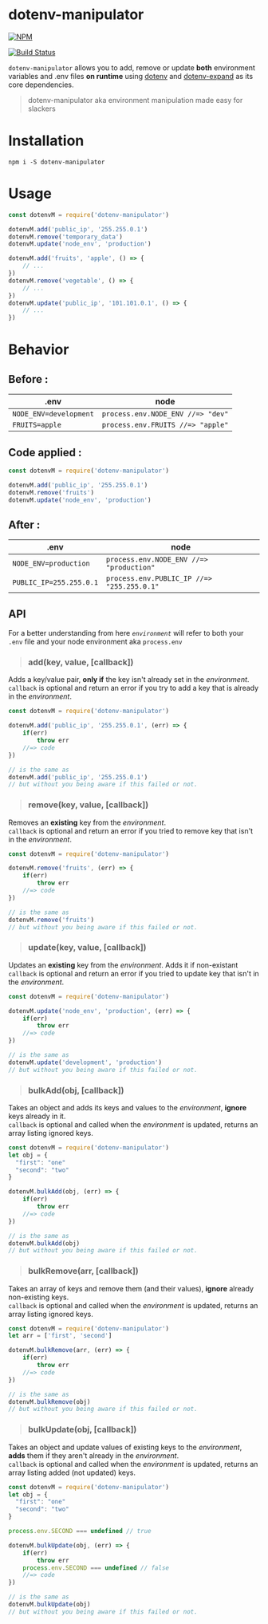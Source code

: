 # dotenv-manipulator
[![NPM](https://nodei.co/npm/dotenv-manipulator.png?stars=true)](https://nodei.co/npm/dotenv-manipulator/)

[![Build Status](https://travis-ci.com/JiPaix/dotenv-manipulator.svg?branch=master)](https://travis-ci.com/JiPaix/dotenv-manipulator)

`dotenv-manipulator` allows you to add, remove or update  **both** environment variables and .env files **on runtime**
using [dotenv](https://www.npmjs.com/package/dotenv) and [dotenv-expand](https://www.npmjs.com/package/dotenv-expand) as its core dependencies.
>dotenv-manipulator aka environment manipulation made easy for slackers

# Installation
```
npm i -S dotenv-manipulator
```
# Usage
```javascript
const dotenvM = require('dotenv-manipulator')

dotenvM.add('public_ip', '255.255.0.1')
dotenvM.remove('temporary_data')
dotenvM.update('node_env', 'production')

dotenvM.add('fruits', 'apple', () => {
    // ...
})
dotenvM.remove('vegetable', () => {
    // ...
})
dotenvM.update('public_ip', '101.101.0.1', () => {
    // ...
})
```
# Behavior
## Before :
| .env                   | node                              |
| ---------------------- | --------------------------------- |
| `NODE_ENV=development` | `process.env.NODE_ENV //=> "dev"` |
| `FRUITS=apple`         | `process.env.FRUITS //=> "apple"` |
## Code applied :
```javascript
const dotenvM = require('dotenv-manipulator')

dotenvM.add('public_ip', '255.255.0.1')
dotenvM.remove('fruits')
dotenvM.update('node_env', 'production')
```
## After :
| .env                    | node                                       |
| ----------------------- | ------------------------------------------ |
| `NODE_ENV=production`   | `process.env.NODE_ENV //=> "production"`   |
| `PUBLIC_IP=255.255.0.1` | `process.env.PUBLIC_IP //=> "255.255.0.1"` |

## API
For a better understanding from here *`environment`* will refer to both your `.env` file and your node environment aka `process.env`
>### <a name="add"></a>add(key, value, [callback])
Adds a key/value pair, **only if** the key isn't already set in the *environment*.<br>`callback` is optional and return an error if you try to add a key that is already in the *environment*.
```javascript
const dotenvM = require('dotenv-manipulator')

dotenvM.add('public_ip', '255.255.0.1', (err) => {
    if(err)
        throw err
    //=> code
})

// is the same as
dotenvM.add('public_ip', '255.255.0.1')
// but without you being aware if this failed or not.
```

>### remove(key, value, [callback])
Removes an **existing** key from the *environment*.<br>`callback` is optional and return an error if you tried to remove key that isn't in the *environment*.
```javascript
const dotenvM = require('dotenv-manipulator')

dotenvM.remove('fruits', (err) => {
    if(err)
        throw err
    //=> code
})

// is the same as
dotenvM.remove('fruits')
// but without you being aware if this failed or not.
```

>### update(key, value, [callback])
Updates an **existing** key from the *environment*. Adds it if non-existant<br>`callback` is optional and return an error if you tried to update key that isn't in the *environment*.
```javascript
const dotenvM = require('dotenv-manipulator')

dotenvM.update('node_env', 'production', (err) => {
    if(err)
        throw err
    //=> code
})

// is the same as
dotenvM.update('development', 'production')
// but without you being aware if this failed or not.
```

>### bulkAdd(obj, [callback])
Takes an object and adds its keys and values to the *environment*, **ignore** keys already in it.<br>`callback` is optional and called when the *environment* is updated, returns an array listing ignored keys.
```javascript
const dotenvM = require('dotenv-manipulator')
let obj = {
  "first": "one"
  "second": "two" 
}

dotenvM.bulkAdd(obj, (err) => {
    if(err)
        throw err
    //=> code
})

// is the same as
dotenvM.bulkAdd(obj)
// but without you being aware if this failed or not.
```

>### bulkRemove(arr, [callback])
Takes an array of keys and remove them (and their values), **ignore** already non-existing keys.<br>`callback` is optional and called when the *environment* is updated, returns an array listing ignored keys.
```javascript
const dotenvM = require('dotenv-manipulator')
let arr = ['first', 'second']

dotenvM.bulkRemove(arr, (err) => {
    if(err)
        throw err
    //=> code
})

// is the same as
dotenvM.bulkRemove(obj)
// but without you being aware if this failed or not.
```

>### bulkUpdate(obj, [callback])
Takes an object and update values of existing keys to the *environment*, **adds** them if they aren't already in the *environment*.<br>`callback` is optional and called when the *environment* is updated, returns an array listing added (not updated) keys.
```javascript
const dotenvM = require('dotenv-manipulator')
let obj = {
  "first": "one"
  "second": "two" 
}

process.env.SECOND === undefined // true

dotenvM.bulkUpdate(obj, (err) => {
    if(err)
        throw err
    process.env.SECOND === undefined // false
    //=> code
})

// is the same as
dotenvM.bulkUpdate(obj)
// but without you being aware if this failed or not.
```
